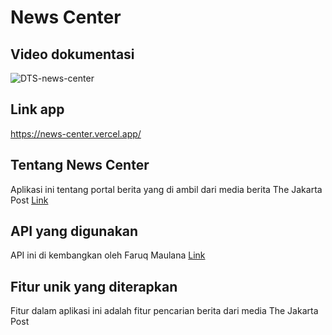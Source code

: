 # News Center

## Video dokumentasi
![DTS-news-center](https://user-images.githubusercontent.com/39264221/197574456-a512e791-9193-4447-ba87-3e17239f379c.gif)

## Link app
https://news-center.vercel.app/

## Tentang News Center

Aplikasi ini tentang portal berita yang di ambil dari media berita The Jakarta Post [Link](https://www.thejakartapost.com/)

## API yang digunakan

API ini di kembangkan oleh Faruq Maulana [Link](https://github.com/faruqmaulana/JAKARTA-POST-API)

## Fitur unik yang diterapkan

Fitur dalam aplikasi ini adalah fitur pencarian berita dari media The Jakarta Post